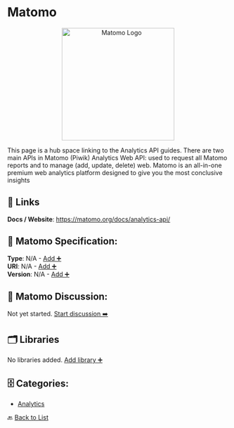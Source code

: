 # Matomo
<p align="center">
    <img width="256" src="https://raw.githubusercontent.com/apis-list/apis-list/main/apis/matomo/logo_256x256.png" alt="Matomo Logo"/>
</p>
This page is a hub space linking to the Analytics API guides. There are two main APIs in Matomo (Piwik) Analytics Web API: used to request all Matomo reports and to manage (add, update, delete) web. Matomo is an all-in-one premium web analytics platform designed to give you the most conclusive insights

##  🔗 Links
**Docs / Website**: https://matomo.org/docs/analytics-api/

## 🧬 Matomo Specification:
**Type**: N/A - [Add ➕](https://github.com/apis-list/apis-list/edit/main/apis.yaml#L12194)  
**URI**: N/A - [Add ➕](https://github.com/apis-list/apis-list/edit/main/apis.yaml#L12194)  
**Version**: N/A - [Add ➕](https://github.com/apis-list/apis-list/edit/main/apis.yaml#L12194)

## 💬 Matomo Discussion:
Not yet started. [Start discussion ➡️](https://github.com/apis-list/apis-list/discussions/new)

## 🗂️ Libraries

No libraries added. [Add library ➕](https://github.com/apis-list/apis-list/edit/main/apis.yaml#L12194)    


## 🗄️ Categories:
- [Analytics](https://github.com/apis-list/apis-list#analytics-)

🔙  [Back to List](https://github.com/apis-list/apis-list)
